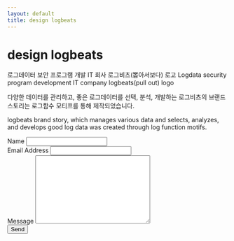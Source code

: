 ```yaml
---
layout: default
title: design logbeats
---
```


<div id="design">
  <h1 class="pageTitle">design logbeats</h1>
  <div class="designlogbeats">
    <p class="intro">로그데이터 보안 프로그램 개발 IT 회사 로그비츠(뽑아서보다) 로고
     Logdata security program development IT company logbeats(pull out) logo</p>
    <p>다양한 데이터를 관리하고, 좋은 로그데이터를 선택, 분석, 개발하는 로그비츠의 브랜드 스토리는 로그함수 모티프를 통해 제작되었습니다.</p>
    <p>logbeats brand story, which manages various data and selects, analyzes, and develops good log data was created through log function motifs.</p>
  </div>
  <form action="http://formspree.io/your@mail.com" method="POST">
    <label for="name">Name</label>
    <input type="text" id="name" name="name" class="full-width"><br>
    <label for="email">Email Address</label>
    <input type="email" id="email" name="_replyto" class="full-width"><br>
    <label for="message">Message</label>
    <textarea name="message" id="message" cols="30" rows="10" class="full-width"></textarea><br>
    <input type="submit" value="Send" class="button">
  </form>
</div>
